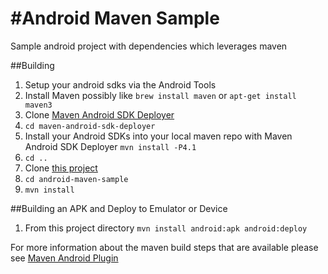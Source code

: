 #Android Maven Sample
====================

Sample android project with dependencies which leverages maven

##Building
1. Setup your android sdks via the Android Tools
2. Install Maven possibly like `brew install maven` or `apt-get install maven3`
3. Clone [Maven Android SDK Deployer](https://github.com/mosabua/maven-android-sdk-deployer)
4. `cd maven-android-sdk-deployer`
5. Install your Android SDKs into your local maven repo with Maven Android SDK Deployer `mvn install -P4.1`
6. `cd ..`
7. Clone [this project](https://github.com/cisimple-team/android-maven-sample)
8. `cd android-maven-sample`
9. `mvn install`

##Building an APK and Deploy to Emulator or Device
1. From this project directory `mvn install android:apk android:deploy`

For more information about the maven build steps that are available please see [Maven Android Plugin](http://code.google.com/p/maven-android-plugin/)